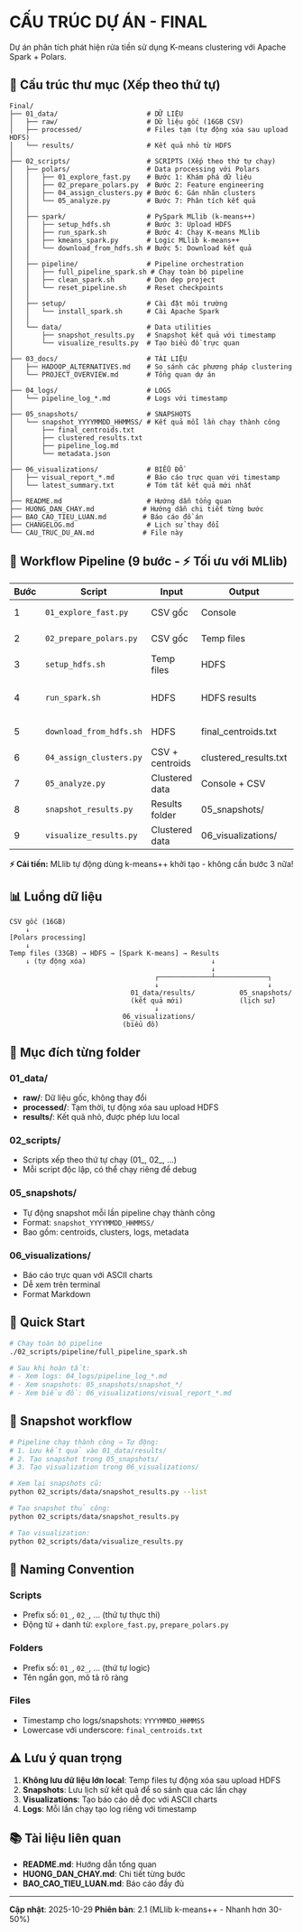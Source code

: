 # CẤU TRÚC DỰ ÁN - FINAL

Dự án phân tích phát hiện rửa tiền sử dụng K-means clustering với Apache Spark + Polars.

## 📁 Cấu trúc thư mục (Xếp theo thứ tự)

```
Final/
├── 01_data/                      # DỮ LIỆU
│   ├── raw/                      # Dữ liệu gốc (16GB CSV)
│   ├── processed/                # Files tạm (tự động xóa sau upload HDFS)
│   └── results/                  # Kết quả nhỏ từ HDFS
│
├── 02_scripts/                   # SCRIPTS (Xếp theo thứ tự chạy)
│   ├── polars/                   # Data processing với Polars
│   │   ├── 01_explore_fast.py    # Bước 1: Khám phá dữ liệu
│   │   ├── 02_prepare_polars.py  # Bước 2: Feature engineering
│   │   ├── 04_assign_clusters.py # Bước 6: Gán nhãn clusters
│   │   └── 05_analyze.py         # Bước 7: Phân tích kết quả
│   │
│   ├── spark/                    # PySpark MLlib (k-means++)
│   │   ├── setup_hdfs.sh         # Bước 3: Upload HDFS
│   │   ├── run_spark.sh          # Bước 4: Chạy K-means MLlib
│   │   ├── kmeans_spark.py       # Logic MLlib k-means++
│   │   └── download_from_hdfs.sh # Bước 5: Download kết quả
│   │
│   ├── pipeline/                 # Pipeline orchestration
│   │   ├── full_pipeline_spark.sh # Chạy toàn bộ pipeline
│   │   ├── clean_spark.sh        # Dọn dẹp project
│   │   └── reset_pipeline.sh     # Reset checkpoints
│   │
│   ├── setup/                    # Cài đặt môi trường
│   │   └── install_spark.sh      # Cài Apache Spark
│   │
│   └── data/                     # Data utilities
│       ├── snapshot_results.py   # Snapshot kết quả với timestamp
│       └── visualize_results.py  # Tạo biểu đồ trực quan
│
├── 03_docs/                      # TÀI LIỆU
│   ├── HADOOP_ALTERNATIVES.md    # So sánh các phương pháp clustering
│   └── PROJECT_OVERVIEW.md       # Tổng quan dự án
│
├── 04_logs/                      # LOGS
│   └── pipeline_log_*.md         # Logs với timestamp
│
├── 05_snapshots/                 # SNAPSHOTS
│   └── snapshot_YYYYMMDD_HHMMSS/ # Kết quả mỗi lần chạy thành công
│       ├── final_centroids.txt
│       ├── clustered_results.txt
│       ├── pipeline_log.md
│       └── metadata.json
│
├── 06_visualizations/            # BIỂU ĐỒ
│   ├── visual_report_*.md        # Báo cáo trực quan với timestamp
│   └── latest_summary.txt        # Tóm tắt kết quả mới nhất
│
├── README.md                     # Hướng dẫn tổng quan
├── HUONG_DAN_CHAY.md            # Hướng dẫn chi tiết từng bước
├── BAO_CAO_TIEU_LUAN.md         # Báo cáo đồ án
├── CHANGELOG.md                  # Lịch sử thay đổi
└── CAU_TRUC_DU_AN.md            # File này

```

## 🔄 Workflow Pipeline (9 bước - ⚡ Tối ưu với MLlib)

| Bước | Script | Input | Output | Mô tả |
|------|--------|-------|--------|-------|
| 1 | `01_explore_fast.py` | CSV gốc | Console | Khám phá dữ liệu |
| 2 | `02_prepare_polars.py` | CSV gốc | Temp files | Feature engineering |
| 3 | `setup_hdfs.sh` | Temp files | HDFS | Upload & **xóa temp** |
| 4 | `run_spark.sh` | HDFS | HDFS results | K-means MLlib (⚡ k-means++) |
| 5 | `download_from_hdfs.sh` | HDFS | final_centroids.txt | Download centroids |
| 6 | `04_assign_clusters.py` | CSV + centroids | clustered_results.txt | Gán nhãn |
| 7 | `05_analyze.py` | Clustered data | Console + CSV | Phân tích |
| 8 | `snapshot_results.py` | Results folder | 05_snapshots/ | Lưu snapshot |
| 9 | `visualize_results.py` | Clustered data | 06_visualizations/ | Biểu đồ |

**⚡ Cải tiến:** MLlib tự động dùng k-means++ khởi tạo - không cần bước 3 nữa!

## 📊 Luồng dữ liệu

```
CSV gốc (16GB)
    ↓
[Polars processing]
    ↓
Temp files (33GB) → HDFS → [Spark K-means] → Results
    ↓ (tự động xóa)                               ↓
                                                  ↓
                                    ┌─────────────┴─────────────┐
                                    ↓                           ↓
                              01_data/results/           05_snapshots/
                              (kết quả mới)              (lịch sử)
                                    ↓
                            06_visualizations/
                            (biểu đồ)
```

## 🎯 Mục đích từng folder

### 01_data/
- **raw/**: Dữ liệu gốc, không thay đổi
- **processed/**: Tạm thời, tự động xóa sau upload HDFS
- **results/**: Kết quả nhỏ, được phép lưu local

### 02_scripts/
- Scripts xếp theo thứ tự chạy (01_, 02_, ...)
- Mỗi script độc lập, có thể chạy riêng để debug

### 05_snapshots/
- Tự động snapshot mỗi lần pipeline chạy thành công
- Format: `snapshot_YYYYMMDD_HHMMSS/`
- Bao gồm: centroids, clusters, logs, metadata

### 06_visualizations/
- Báo cáo trực quan với ASCII charts
- Dễ xem trên terminal
- Format Markdown

## 🚀 Quick Start

```bash
# Chạy toàn bộ pipeline
./02_scripts/pipeline/full_pipeline_spark.sh

# Sau khi hoàn tất:
# - Xem logs: 04_logs/pipeline_log_*.md
# - Xem snapshots: 05_snapshots/snapshot_*/
# - Xem biểu đồ: 06_visualizations/visual_report_*.md
```

## 🔄 Snapshot workflow

```bash
# Pipeline chạy thành công → Tự động:
# 1. Lưu kết quả vào 01_data/results/
# 2. Tạo snapshot trong 05_snapshots/
# 3. Tạo visualization trong 06_visualizations/

# Xem lại snapshots cũ:
python 02_scripts/data/snapshot_results.py --list

# Tạo snapshot thủ công:
python 02_scripts/data/snapshot_results.py

# Tạo visualization:
python 02_scripts/data/visualize_results.py
```

## 📝 Naming Convention

### Scripts
- Prefix số: `01_`, `02_`, ... (thứ tự thực thi)
- Động từ + danh từ: `explore_fast.py`, `prepare_polars.py`

### Folders
- Prefix số: `01_`, `02_`, ... (thứ tự logic)
- Tên ngắn gọn, mô tả rõ ràng

### Files
- Timestamp cho logs/snapshots: `YYYYMMDD_HHMMSS`
- Lowercase với underscore: `final_centroids.txt`

## ⚠️ Lưu ý quan trọng

1. **Không lưu dữ liệu lớn local**: Temp files tự động xóa sau upload HDFS
2. **Snapshots**: Lưu lịch sử kết quả để so sánh qua các lần chạy
3. **Visualizations**: Tạo báo cáo dễ đọc với ASCII charts
4. **Logs**: Mỗi lần chạy tạo log riêng với timestamp

## 📚 Tài liệu liên quan

- **README.md**: Hướng dẫn tổng quan
- **HUONG_DAN_CHAY.md**: Chi tiết từng bước
- **BAO_CAO_TIEU_LUAN.md**: Báo cáo đầy đủ

---

**Cập nhật**: 2025-10-29
**Phiên bản**: 2.1 (MLlib k-means++ - Nhanh hơn 30-50%)
